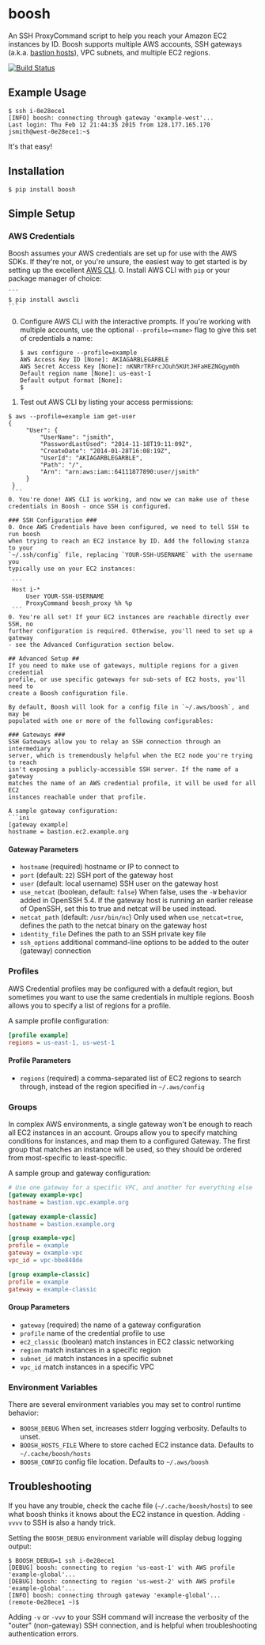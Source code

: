 boosh
=====
An SSH ProxyCommand script to help you reach your Amazon EC2 instances by ID.
Boosh supports multiple AWS accounts, SSH gateways (a.k.a. [bastion
hosts](https://en.wikipedia.org/wiki/Bastion_host)), VPC subnets, and multiple
EC2 regions.

[![Build Status](https://travis-ci.org/betaworks/boosh.svg?branch=master)](https://travis-ci.org/betaworks/boosh)
## Example Usage ##
```
$ ssh i-0e28ece1
[INFO] boosh: connecting through gateway 'example-west'...
Last login: Thu Feb 12 21:44:35 2015 from 128.177.165.170
jsmith@west-0e28ece1:~$
```
It's that easy!
## Installation ##
```
$ pip install boosh
```
## Simple Setup ##
### AWS Credentials ###
Boosh assumes your AWS credentials are set up for use with the AWS SDKs. If
they're not, or you're unsure, the easiest way to get started is by setting up
the excellent [AWS CLI](https://aws.amazon.com/cli/).
 0. Install AWS CLI with `pip` or your package manager of choice:

    ```
    $ pip install awscli
    ```
 0. Configure AWS CLI with the interactive prompts. If you're working with
 multiple accounts, use the optional `--profile=<name>` flag to give this set
 of credentials a name:

    ```
    $ aws configure --profile=example
    AWS Access Key ID [None]: AKIAGARBLEGARBLE
    AWS Secret Access Key [None]: nKNRrTRFrcJOuh5KUtJHFaHEZNGgym0h
    Default region name [None]: us-east-1
    Default output format [None]: 
    $ 
    ```
 0. Test out AWS CLI by listing your access permissions:

   ```
   $ aws --profile=example iam get-user
   {
        "User": {
            "UserName": "jsmith",
            "PasswordLastUsed": "2014-11-18T19:11:09Z",
            "CreateDate": "2014-01-28T16:08:19Z",
            "UserId": "AKIAGARBLEGARBLE",
            "Path": "/",
            "Arn": "arn:aws:iam::64111877890:user/jsmith"
        }
    }
    ```
 0. You're done! AWS CLI is working, and now we can make use of these
 credentials in Boosh - once SSH is configured.

### SSH Configuration ###
 0. Once AWS Credentials have been configured, we need to tell SSH to run boosh
 when trying to reach an EC2 instance by ID. Add the following stanza to your
 `~/.ssh/config` file, replacing `YOUR-SSH-USERNAME` with the username you
 typically use on your EC2 instances:
 
    ```
    Host i-*
        User YOUR-SSH-USERNAME
        ProxyCommand boosh_proxy %h %p
    ```
 0. You're all set! If your EC2 instances are reachable directly over SSH, no
 further configuration is required. Otherwise, you'll need to set up a gateway
 - see the Advanced Configuration section below.

## Advanced Setup ##
If you need to make use of gateways, multiple regions for a given credential
profile, or use specific gateways for sub-sets of EC2 hosts, you'll need to
create a Boosh configuration file.

By default, Boosh will look for a config file in `~/.aws/boosh`, and may be
populated with one or more of the following configurables:

### Gateways ###
SSH Gateways allow you to relay an SSH connection through an intermediary
server, which is tremendously helpful when the EC2 node you're trying to reach
isn't exposing a publicly-accessible SSH server. If the name of a gateway
matches the name of an AWS credential profile, it will be used for all EC2
instances reachable under that profile.

A sample gateway configuration:
```ini
[gateway example]
hostname = bastion.ec2.example.org
```

#### Gateway Parameters ###
 - `hostname` (required) hostname or IP to connect to
 - `port` (default: `22`) SSH port of the gateway host
 - `user` (default: local username) SSH user on the gateway host
 - `use_netcat` (boolean, default: `false`) When false, uses the `-W`
   behavior added in OpenSSH 5.4. If the gateway host is running an earlier
   release of OpenSSH, set this to true and netcat will be used instead.
 - `netcat_path` (default: `/usr/bin/nc`) Only used when `use_netcat=true`,
   defines the path to the netcat binary on the gateway host
 - `identity_file` Defines the path to an SSH private key file
 - `ssh_options` additional command-line options to be added to the outer
   (gateway) connection

### Profiles ####
AWS Credential profiles may be configured with a default region, but sometimes
you want to use the same credentials in multiple regions. Boosh allows you
to specify a list of regions for a profile.

A sample profile configuration:
```ini
[profile example]
regions = us-east-1, us-west-1
```

#### Profile Parameters ####
- `regions` (required) a comma-separated list of EC2 regions to search through,
  instead of the region specified in `~/.aws/config`

### Groups ###
In complex AWS environments, a single gateway won't be enough to reach all EC2
instances in an account. Groups allow you to specify matching conditions for
instances, and map them to a configured Gateway. The first group that matches
an instance will be used, so they should be ordered from most-specific to
least-specific.

A sample group and gateway configuration:
```ini
# Use one gateway for a specific VPC, and another for everything else
[gateway example-vpc]
hostname = bastion.vpc.example.org

[gateway example-classic]
hostname = bastion.example.org

[group example-vpc]
profile = example
gateway = example-vpc
vpc_id = vpc-bbe848de

[group example-classic]
profile = example
gateway = example-classic
```

#### Group Parameters ###
 - `gateway` (required) the name of a gateway configuration
 - `profile` name of the credential profile to use
 - `ec2_classic` (boolean) match instances in EC2 classic networking
 - `region` match instances in a specific region
 - `subnet_id` match instances in a specific subnet
 - `vpc_id` match instances in a specific VPC

### Environment Variables ###
There are several environment variables you may set to control runtime
behavior:

 - `BOOSH_DEBUG` When set, increases stderr logging verbosity. Defaults to unset.
 - `BOOSH_HOSTS_FILE` Where to store cached EC2 instance data. Defaults to
   `~/.cache/boosh/hosts`
 - `BOOSH_CONFIG` config file location. Defaults to `~/.aws/boosh`

## Troubleshooting ##
If you have any trouble, check the cache file (`~/.cache/boosh/hosts`) to see
what boosh thinks it knows about the EC2 instance in question. Adding `-vvvv`
to SSH is also a handy trick.

Setting the `BOOSH_DEBUG` environment variable will display debug logging
output:

```
$ BOOSH_DEBUG=1 ssh i-0e28ece1
[DEBUG] boosh: connecting to region 'us-east-1' with AWS profile 'example-global'...
[DEBUG] boosh: connecting to region 'us-west-2' with AWS profile 'example-global'...
[INFO] boosh: connecting through gateway 'example-global'...
(remote-0e28ece1 ~)$
```

Adding `-v` or `-vvv` to your SSH command will increase the verbosity of the
"outer" (non-gateway) SSH connection, and is helpful when troubleshooting
authentication errors.
